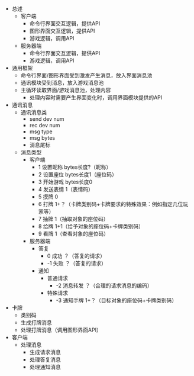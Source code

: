 - 总述
  - 客户端
    - 命令行界面交互逻辑，提供API
    - 图形界面交互逻辑，提供API
    - 游戏逻辑，调用API
  - 服务器端
    - 命令行界面交互逻辑，提供API
    - 游戏逻辑，调用API
- 通用框架
  - 命令行界面/图形界面受到激发产生消息，放入界面消息池
  - 通讯模块受到消息，放入游戏消息池
  - 主循环读取界面/游戏消息池，处理内容
    - 处理内容时需要产生界面变化时，调用界面模块提供的API
- 通讯消息
  - 通讯消息类
    - send dev num
    - rec dev num
    - msg type
    - msg bytes
    - 消息尾标
  - 消息类型
    - 客户端
      - 1 设置昵称 bytes长度?（昵称）
      - 2 设置座位 bytes长度1（座位码）
      - 3 开始游戏 bytes长度0
      - 4 发送表情 1（表情码）
      - 5 摸牌 0
      - 6 打牌 1+？（卡牌类别码+卡牌要求的特殊效果：例如指定几位玩家等）
      - 7 抽牌 1（抽取对象的座位码）
      - 8 给牌 1+1（给予对象的座位码+卡牌类别码）
      - 9 看牌 1（查看对象的座位码）
    - 服务器端
      - 答复
        - 0 成功 ？（答复的请求）
        - -1 失败 ？（答复的请求）
      - 通知
        - 普通请求
          - -2 消息转发 ？（合理的请求消息的编码）
        - 特殊请求
          - -3 通知手牌 1+？（目标对象的座位码+卡牌类别码）
- 卡牌
  - 类别码
  - 生成打牌消息
  - 处理打牌消息（调用图形界面API）
- 客户端
  - 处理消息
    - 生成请求消息
    - 处理答复消息
    - 处理通知消息